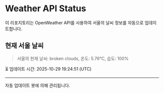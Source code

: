 
# Weather API Status

이 리포지토리는 OpenWeather API를 사용하여 서울의 날씨 정보를 자동으로 업데이트합니다.

## 현재 서울 날씨
> 서울의 현재 날씨: broken clouds, 온도: 5.76°C, 습도: 100%

⏳ 업데이트 시간: 2025-10-29 19:24:51 (UTC)

---
자동 업데이트 봇에 의해 관리됩니다.
